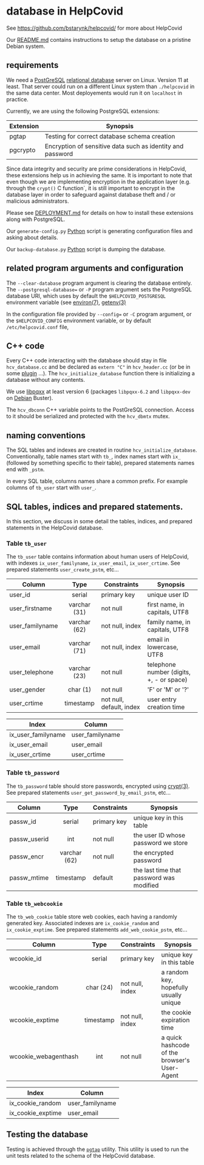 # database in HelpCovid

See https://github.com/bstarynk/helpcovid/ for more about HelpCovid

Our [README.md](README.md) contains instructions to setup the database
on a pristine Debian system.

## requirements

We need a [PostGreSQL](http://postgresql.org/) [relational
database](https://en.wikipedia.org/wiki/Relational_database) server on
Linux. Version 11 at least. That server could run on a different Linux
system than `./helpcovid` in the same data center. Most deployements
would run it on `localhost` in practice.

Currently, we are using the following PostgreSQL extensions:

| Extension | Synopsis |
| --- | --- |
| pgtap | Testing for correct database schema creation |
| pgcrypto | Encryption of sensitive data such as identity and password |

Since data integrity and security are prime considerations in HelpCovid, these
extensions help us in achieving the same. It is important to note that even
though we are implementing encryption in the application layer (e.g. through the
`crypt()` C function`, it is still important to encrypt in the database layer in
order to safeguard against database theft and / or malicious administrators.

Please see [DEPLOYMENT.md](https://github.com/bstarynk/helpcovid/blob/master/DEPLOYMENT.md) 
for details on how to install these extensions along with PostgreSQL.

Our `generate-config.py` [Python](https://python.org/) script is generating configuration files and asking about details.

Our `backup-database.py` [Python](https://python.org/) script is dumping the database.


## related program arguments and configuration

The `--clear-database` program argument is clearing the database
entirely. The `--postgresql-database=` or `-P` program argument sets
the PostgreSQL database URI, which uses by default the
`$HELPCOVID_POSTGRESQL` environment variable (see
[environ(7)](http://man7.org/linux/man-pages/man7/environ.7.html),
[getenv(3)](http://man7.org/linux/man-pages/man3/getenv.3.html)

In the configuration file provided by `--config=` or `-C` program
argument, or the `$HELPCOVID_CONFIG` environment variable, or by
default `/etc/helpcovid.conf` file,


## C++ code

Every C++ code interacting with the database should stay in file
`hcv_database.cc` and be declared as `extern "C"` in `hcv_header.cc`
(or be in some [plugin](PLUGINS.md) ...). The
`hcv_initialize_database` function there is initializing a database
without any contents.

We use [libpqxx](http://pqxx.org/development/libpqxx/) at least
version 6 (packages `libpqxx-6.2` and `libpqxx-dev` on
[Debian](https://debian.org/) Buster).

The `hcv_dbconn` C++ variable points to the PostGreSQL
connection. Access to it should be serialized and protected with the `hcv_dbmtx`
mutex.

## naming conventions 

The SQL tables and indexes are created in routine
`hcv_initialize_database`. Conventionally, table names start with
`tb_`, index names start with `ix_` (followed by something specific to
their table), prepared statements names end with `_pstm`.

In every SQL table, columns names share a common prefix. For example
columns of `tb_user` start with `user_`.


## SQL tables, indices and prepared statements.

In this section, we discuss in some detail the tables, indices, and prepared
statements in the HelpCovid database.

### Table `tb_user`

The `tb_user` table contains information about human users of
HelpCovid, with indexes `ix_user_familyname`, `ix_user_email`,
`ix_user_crtime`. See prepared statements `user_create_pstm`, etc...

| Column | Type | Constraints | Synopsis |
| --- |:---:| --- | --- |
| user_id | serial | primary key | unique user ID |
| user_firstname | varchar (31) | not null | first name, in capitals, UTF8 |
| user_familyname | varchar (62) | not null, index | family name, in capitals, UTF8 |
| user_email | varchar (71) | not null, index | email in lowercase, UTF8 |
| user_telephone | varchar (23) | not null | telephone number (digits, +, - or space) |
| user_gender | char (1) | not null | 'F' or 'M' or '?' |
| user_crtime | timestamp | not null, default, index | user entry creation time |

| Index | Column | 
| --- | --- |
| ix_user_familyname | user_familyname | 
| ix_user_email | user_email |
| ix_user_crtime | user_crtime |


### Table `tb_password`

The `tb_password` table should store passwords, encrypted using
[crypt(3)](http://man7.org/linux/man-pages/man3/crypt.3.html). See
prepared statements `user_get_password_by_email_pstm`, etc...

| Column | Type | Constraints | Synopsis |
| --- |:---:| --- | --- |
| passw_id | serial | primary key | unique key in this table |
| passw_userid | int | not null | the user ID whose password we store |
| passw_encr | varchar (62) | not null | the encrypted password |
| passw_mtime | timestamp | default | the last time that password was modified |


### Table `tb_webcookie`

The `tb_web_cookie` table store web cookies, each having a randomly
generated key. Associated indexes are `ix_cookie_random` and
`ix_cookie_exptime`. See prepared statements `add_web_cookie_pstm`,
etc...

| Column | Type | Constraints | Synopsis |
| --- |:---:| --- | --- |
| wcookie_id | serial | primary key | unique key in this table |
| wcookie_random | char (24) | not null, index | a random key, hopefully usually unique |
| wcookie_exptime | timestamp | not null, index | the cookie expiration time |
| wcookie_webagenthash | int | not null | a quick hashcode of the browser's User-Agent |

| Index | Column | 
| --- | --- |
| ix_cookie_random | user_familyname | 
| ix_cookie_exptime | user_email |

## Testing the database

Testing is achieved through the [`pgtap`](https://pgtap.org/) utility. This 
utility is used to run the unit tests related to the schema of the HelpCovid 
database.

